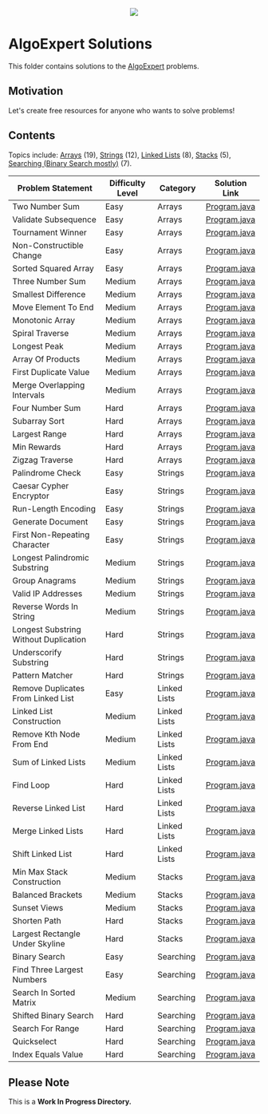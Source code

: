 <p align="center">
  <img src="https://raw.githubusercontent.com/alpha037/Data-Structures-and-Algorithms/main/AlgoExSolutions/img/algoexpert.png">
</p>

# AlgoExpert Solutions

This folder contains solutions to the [AlgoExpert](https://algoexpert.io) problems.

## Motivation

Let's create free resources for anyone who wants to solve problems!

## Contents

Topics include: [Arrays](https://www.geeksforgeeks.org/arrays-in-java/) (19), [Strings](https://www.geeksforgeeks.org/strings-in-java/) (12), [Linked Lists](https://www.geeksforgeeks.org/implementing-a-linked-list-in-java-using-class/) (8), [Stacks](https://www.geeksforgeeks.org/stack-data-structure-introduction-program/) (5), [Searching (Binary Search mostly)](https://www.geeksforgeeks.org/binary-search/) (7).

| Problem Statement                     | Difficulty Level | Category     | Solution Link                                                        |
| ------------------------------------- | ---------------- | ------------ | -------------------------------------------------------------------- |
| Two Number Sum                        | Easy             | Arrays       | [Program.java](Easy/TwoNumberSum/Program.java)                       |
| Validate Subsequence                  | Easy             | Arrays       | [Program.java](Easy/ValidateSubSequence/Program.java)                |
| Tournament Winner                     | Easy             | Arrays       | [Program.java](Easy/TournamentWinner/Program.java)                   |
| Non-Constructible Change              | Easy             | Arrays       | [Program.java](Easy/NonConstructibleChange/Program.java)             |
| Sorted Squared Array                  | Easy             | Arrays       | [Program.java](Easy/SortedSquaredArray/Program.java)                 |
| Three Number Sum                      | Medium           | Arrays       | [Program.java](Medium/ThreeNumberSum/Program.java)                   |
| Smallest Difference                   | Medium           | Arrays       | [Program.java](Medium/SmallestDifference/Program.java)               |
| Move Element To End                   | Medium           | Arrays       | [Program.java](Medium/MoveElementToEnd/Program.java)                 |
| Monotonic Array                       | Medium           | Arrays       | [Program.java](Medium/MonotonicArray/Program.java)                   |
| Spiral Traverse                       | Medium           | Arrays       | [Program.java](Medium/SpiralTraverse/Program.java)                   |
| Longest Peak                          | Medium           | Arrays       | [Program.java](Medium/LongestPeak/Program.java)                      |
| Array Of Products                     | Medium           | Arrays       | [Program.java](Medium/ArrayofProducts/Program.java)                  |
| First Duplicate Value                 | Medium           | Arrays       | [Program.java](Medium/FirstDuplicateValue/Program.java)              |
| Merge Overlapping Intervals           | Medium           | Arrays       | [Program.java](Medium/MergeOverlappingIntervals/Program.java)        |
| Four Number Sum                       | Hard             | Arrays       | [Program.java](Hard/FourNumberSum/Program.java)                      |
| Subarray Sort                         | Hard             | Arrays       | [Program.java](Hard/SubarraySort/Program.java)                       |
| Largest Range                         | Hard             | Arrays       | [Program.java](Hard/LargestRange/Program.java)                       |
| Min Rewards                           | Hard             | Arrays       | [Program.java](Hard/MinRewards/Program.java)                         |
| Zigzag Traverse                       | Hard             | Arrays       | [Program.java](Hard/ZigzagTraverse/Program.java)                     |
| Palindrome Check                      | Easy             | Strings      | [Program.java](Easy/PalindromeCheck/Program.java)                    |
| Caesar Cypher Encryptor               | Easy             | Strings      | [Program.java](Easy/CaesarCipherEncryptor/Program.java)              |
| Run-Length Encoding                   | Easy             | Strings      | [Program.java](Easy/RunLengthEncoding/Program.java)                  |
| Generate Document                     | Easy             | Strings      | [Program.java](Easy/GenerateDocument/Program.java)                   |
| First Non-Repeating Character         | Easy             | Strings      | [Program.java](Easy/FirstNonRepeatingCharacter/Program.java)         |
| Longest Palindromic Substring         | Medium           | Strings      | [Program.java](Medium/LongestPalindromicSubstring/Program.java)      |
| Group Anagrams                        | Medium           | Strings      | [Program.java](Medium/GroupAnagrams/Program.java)                    |
| Valid IP Addresses                    | Medium           | Strings      | [Program.java](Medium/ValidIPAddresses/Program.java)                 |
| Reverse Words In String               | Medium           | Strings      | [Program.java](Medium/ReverseWordsInAString/Program.java)            |
| Longest Substring Without Duplication | Hard             | Strings      | [Program.java](Hard/LongestSubstringWithoutDuplication/Program.java) |
| Underscorify Substring                | Hard             | Strings      | [Program.java](Hard/UnderscorifySubstring/Program.java)              |
| Pattern Matcher                       | Hard             | Strings      | [Program.java](Hard/PatternMatcher/Program.java)                     |
| Remove Duplicates From Linked List    | Easy             | Linked Lists | [Program.java](Easy/RemoveDuplicatesFromLinkedList/Program.java)     |
| Linked List Construction              | Medium           | Linked Lists | [Program.java](Medium/LinkedListConstruction/Program.java)           |
| Remove Kth Node From End              | Medium           | Linked Lists | [Program.java](Medium/RemoveKthNodeFromTheEnd/Program.java)          |
| Sum of Linked Lists                   | Medium           | Linked Lists | [Program.java](Medium/SumofLinkedLists/Program.java)                 |
| Find Loop                             | Hard             | Linked Lists | [Program.java](Hard/FindLoop/Program.java)                           |
| Reverse Linked List                   | Hard             | Linked Lists | [Program.java](Hard/ReverseLinkedList/Program.java)                  |
| Merge Linked Lists                    | Hard             | Linked Lists | [Program.java](Hard/MergeLinkedList/Program.java)                    |
| Shift Linked List                     | Hard             | Linked Lists | [Program.java](Hard/ShiftLinkedList/Program.java)                    |
| Min Max Stack Construction            | Medium           | Stacks       | [Program.java](Medium/MinMaxStackConstruction/Program.java)          |
| Balanced Brackets                     | Medium           | Stacks       | [Program.java](Medium/BalancedBrackets/Program.java)                 |
| Sunset Views                          | Medium           | Stacks       | [Program.java](Medium/SunsetViews/Program.java)                      |
| Shorten Path                          | Hard             | Stacks       | [Program.java](Hard/ShortenPath/Program.java)                        |
| Largest Rectangle Under Skyline       | Hard             | Stacks       | [Program.java](Hard/LargestRectangleUnderSkyline/Program.java)       |
| Binary Search                         | Easy             | Searching    | [Program.java](Easy/BinarySearch/Program.java)                       |
| Find Three Largest Numbers            | Easy             | Searching    | [Program.java](Easy/FindThreeLargestNumbers/Program.java)            |
| Search In Sorted Matrix               | Medium           | Searching    | [Program.java](Medium/SearchInSortedMatrix/Program.java)             |
| Shifted Binary Search                 | Hard             | Searching    | [Program.java](Hard/ShiftedBinarySearch/Program.java)                |
| Search For Range                      | Hard             | Searching    | [Program.java](Hard/SearchForRange/Program.java)                     |
| Quickselect                           | Hard             | Searching    | [Program.java](Hard/Quickselect/Program.java)                        |
| Index Equals Value                    | Hard             | Searching    | [Program.java](Hard/IndexEqualsValue/Program.java)                   |

## Please Note

This is a **Work In Progress Directory.** <br/>
